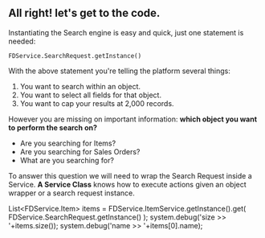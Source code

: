 ## All right! let's get to the code.

Instantiating the Search engine is easy and quick, just one statement is needed:

`FDService.SearchRequest.getInstance()`

With the above statement you're telling the platform several things:

1. You want to search within an object.
2. You want to select all fields for that object.
3. You want to cap your results at 2,000 records.

However you are missing on important information: **which object you want to perform the search on?**
* Are you searching for Items?
* Are you searching for Sales Orders?
* What are you searching for?

To answer this question we will need to wrap the Search Request inside a Service. **A Service Class** knows how to execute actions given an object wrapper or a search request instance.






List<FDService.Item> items = FDService.ItemService.getInstance().get(
    FDService.SearchRequest.getInstance()
);
system.debug('size >> '+items.size());
system.debug('name >> '+items[0].name);
